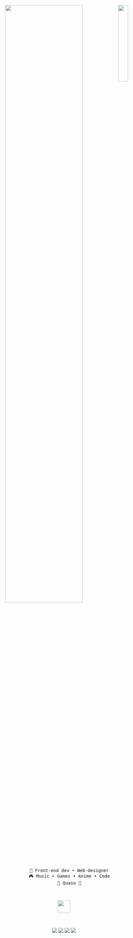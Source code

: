 <div align="center">
<img src="https://github.com/innng/innng/assets/26755058/5e0ce0fb-c544-4f8c-a307-5849165746d0" width="25%" align="right" />
<img src="https://readme-typing-svg.herokuapp.com?font=JetBrains+Mono&weight=500&size=50&duration=4000&pause=300&color=F2EBBE&center=true&vCenter=true&multiline=true&repeat=false&width=1300&height=140&lines=Hi+there!;I'm+k3fya%2C+a+cultured+milk+internet+user" width="70%" />
<br><br>
<pre>
    💼 Front-end dev • Web-designer
    🎮 Music • Games • Anime • Code
    🥐 Quaso 🥐
</pre>
<br><br>
<img src="https://raw.githubusercontent.com/innng/innng/master/assets/kyubey.gif" height="40" />
<br><br><br>
    
[![](https://img.shields.io/badge/linkedin-0a66c2)](http://linkedin.com/in/ingridrosselis)
[![](https://img.shields.io/badge/mastodon-6364ff)](https://tech.lgbt/@innng)
[![](https://img.shields.io/badge/osu!-ff66ab)](https://osu.ppy.sh/users/4606212)
[![](https://img.shields.io/badge/enka.network-69899c)](https://enka.network/u/Inng/1A4HU1/10000069/1985924/)
</div>
